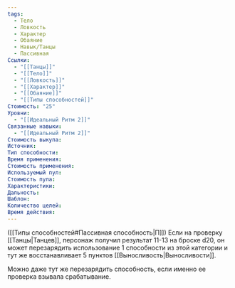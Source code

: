 ```yaml
---
tags:
  - Тело
  - Ловкость
  - Характер
  - Обаяние
  - Навык/Танцы
  - Пассивная
Ссылки:
  - "[[Танцы]]"
  - "[[Тело]]"
  - "[[Ловкость]]"
  - "[[Характер]]"
  - "[[Обаяние]]"
  - "[[Типы способностей]]"
Стоимость: "25"
Уровни:
  - "[[Идеальный Ритм 2]]"
Связанные навыки:
  - "[[Идеальный Ритм 2]]"
Стоимость выкупа:
Источник:
Тип способности:
Время применения:
Стоимость применения:
Используемый пул:
Стоимость пула:
Характеристики:
Дальность:
Шаблон:
Количество целей:
Время действия:
---
```

([[Типы способностей#Пассивная способность|П]]) Если на проверку [[Танцы|Танцев]], персонаж получил результат 11-13 на броске d20, он может перезарядить использование 1 способности из этой категории и тут же восстанавливает 5 пунктов [[Выносливость|Выносливости]]. 

Можно даже тут же перезарядить способность, если именно ее проверка взывала срабатывание. 
